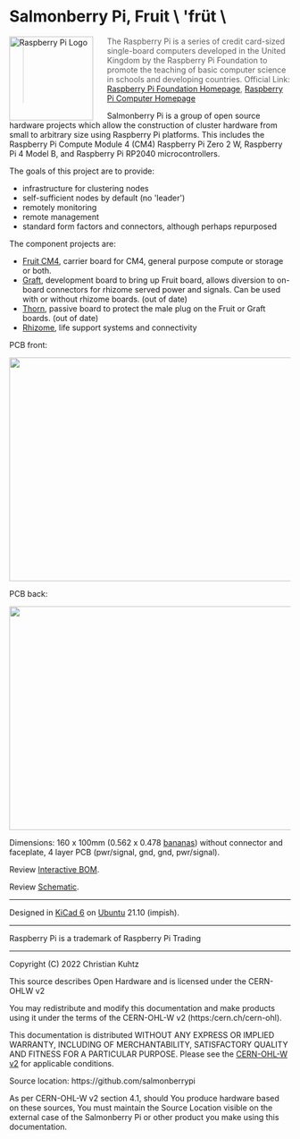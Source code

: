 # Salmonberry Pi, Fruit \ 'früt \

<a href="https://www.raspberrypi.org"><img src="https://www.raspberrypi.org/wp-content/uploads/2012/03/raspberry-pi-logo.png" alt="Raspberry Pi Logo" align="left" style="margin-right: 25px" height=150></a>

> The Raspberry Pi is a series of credit card-sized single-board computers developed in the United Kingdom by the Raspberry Pi Foundation to promote the teaching of basic computer science in schools and developing countries. Official Link: [Raspberry Pi Foundation Homepage](https://raspberrypi.org), [Raspberry Pi Computer Homepage](https://www.raspberrypi.com)

<p>

Salmonberry Pi is a group of open source hardware projects which allow the construction of cluster hardware from small to arbitrary size using Raspberry Pi platforms.  This includes the Raspberry Pi Compute Module 4 (CM4) Raspberry Pi Zero 2 W, Raspberry Pi 4 Model B, and Raspberry Pi RP2040 microcontrollers.

The goals of this project are to provide:
- infrastructure for clustering nodes
- self-sufficient nodes by default (no 'leader')
- remotely monitoring
- remote management
- standard form factors and connectors, although perhaps repurposed

The component projects are:
- [Fruit CM4](https://github.com/salmonberrypi/fruitcm4), carrier board for CM4, general purpose compute or storage or both.
- [Graft](https://github.com/salmonberrypi/graft), development board to bring up Fruit board, allows diversion to on-board connectors for rhizome served power and signals. Can be used with or without rhizome boards. (out of date)
- [Thorn](https://github.com/salmonberrypi/thorn), passive board to protect the male plug on the Fruit or Graft boards. (out of date)
- [Rhizome](https://github.com/salmonberrypi/rhizome), life support systems and connectivity

PCB front:

<img src="https://github.com/salmonberrypi/fruitcm4/blob/main/artifacts/fruitcm4.png?raw=true" height=400 width=775>

PCB back:

<img src="https://github.com/salmonberrypi/fruitcm4/blob/main/artifacts/fruitcm4%20back.png?raw=true" height=400 width=775>

Dimensions: 160 x 100mm (0.562 x 0.478 [bananas](http://bananaforscale.info/#!/convert/length/bananas/millimeters)) without connector and faceplate, 4 layer PCB (pwr/signal, gnd, gnd, pwr/signal).

Review [Interactive BOM](https://htmlpreview.github.io/?https://raw.githubusercontent.com/salmonberrypi/fruitcm4/main/artifacts/bom/ibom.html).

Review [Schematic](https://github.com/salmonberrypi/fruitcm4/blob/main/artifacts/fruitcm4%20schematic.pdf).

---

Designed in [KiCad 6](https://kicad.org) on [Ubuntu](https://ubuntu.org) 21.10 (impish).

---

Raspberry Pi is a trademark of Raspberry Pi Trading

---

Copyright (C) 2022 Christian Kuhtz

This source describes Open Hardware and is licensed under the CERN-OHLW v2
<P>
You may redistribute and modify this documentation and make products
using it under the terms of the CERN-OHL-W v2 (https:/cern.ch/cern-ohl).
<P>
This documentation is distributed WITHOUT ANY EXPRESS OR IMPLIED
WARRANTY, INCLUDING OF MERCHANTABILITY, SATISFACTORY QUALITY
AND FITNESS FOR A PARTICULAR PURPOSE. Please see the <a href="https://ohwr.org/cern_ohl_w_v2.txt">CERN-OHL-W v2</a> for applicable conditions.
<P>
Source location: https://github.com/salmonberrypi
<P>
As per CERN-OHL-W v2 section 4.1, should You produce hardware based on
these sources, You must maintain the Source Location visible on the
external case of the Salmonberry Pi or other product you make using
this documentation.

